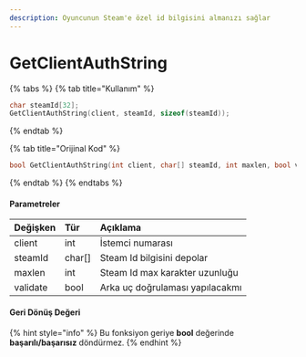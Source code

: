 ```yaml
---
description: Oyuncunun Steam'e özel id bilgisini almanızı sağlar
---
```


# GetClientAuthString

{% tabs %}
{% tab title="Kullanım" %}
```cpp
char steamId[32];
GetClientAuthString(client, steamId, sizeof(steamId));
```
{% endtab %}

{% tab title="Orijinal Kod" %}
```cpp
bool GetClientAuthString(int client, char[] steamId, int maxlen, bool validate);
```
{% endtab %}
{% endtabs %}

#### Parametreler

| Değişken | Tür | Açıklama |
| :--- | :--- | :--- |
| client | int | İstemci numarası |
| steamId | char\[\] | Steam Id bilgisini depolar |
| maxlen | int | Steam Id max karakter uzunluğu |
| validate |  bool | Arka uç doğrulaması yapılacakmı |

#### Geri Dönüş Değeri

{% hint style="info" %}
Bu fonksiyon geriye **bool** değerinde **başarılı/başarısız** döndürmez.
{% endhint %}

